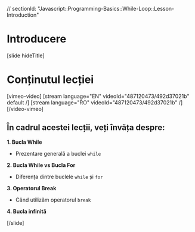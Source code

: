 // sectionId: "Javascript::Programming-Basics::While-Loop::Lesson-Introduction"

# Introducere

[slide hideTitle]

# Conținutul lecției

[vimeo-video]
[stream language="EN" videoId="487120473/492d37021b" default /]
[stream language="RO" videoId="487120473/492d37021b"  /]
[/video-vimeo]


## În cadrul acestei lecții, veți învăța despre:

**1. Bucla While**
- Prezentare generală a buclei `while` 

**2. Bucla While vs Bucla For**
- Diferența dintre buclele `while` și `for`

**3. Operatorul Break**
- Când utilizăm operatorul `break` 

**4. Bucla infinită**


[/slide]
